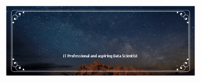 <img src="https://github.com/xXBlkangl84Xx/xXBlkangl84Xx/blob/main/Stardust%20Facebook%20Cover.gif" alt="profile banner">


<!--
**xXBlkangl84Xx/xXBlkangl84Xx** is a ✨ _special_ ✨ repository because its `README.md` (this file) appears on your GitHub profile.

Here are some ideas to get you started:

- 🔭 I’m currently working on ...
- 🌱 I’m currently learning ...
- 👯 I’m looking to collaborate on ...
- 🤔 I’m looking for help with ...
- 💬 Ask me about ...
- 📫 How to reach me: ...
- 😄 Pronouns: ...
- ⚡ Fun fact: ...
-->
